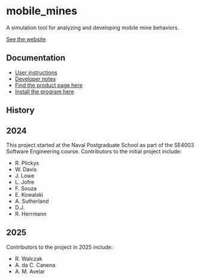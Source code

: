# mobile_mines
A simulation tool for analyzing and developing mobile mine behaviors.

[See the website](https://navalpostgraduateschool.github.io/mobile_mines/)

## Documentation

- [User instructions](https://github.com/navalpostgraduateschool/mobile_mines/blob/main/documentation/user_guide.md)
- [Developer notes](https://github.com/navalpostgraduateschool/mobile_mines/blob/main/documentation/dev_guide.md)
- [Find the product page here](https://navalpostgraduateschool.github.io/mobile_mines/)
- [Install the program here](https://github.com/navalpostgraduateschool/mobile_mines/releases/download/ready/MineSimulatorInstaller.exe)


## History

## 2024
This project started at the Naval Postgraduate School as part of the SE4003 Software Engineering course. 
Contributors to the initial project include:
* R. Plickys
* W. Davis
* J. Lowe
* L. Jofre
* F. Souza
* E. Kowalski
* A. Sutherland
* D.J.
* R. Herrmann

## 2025
Contributors to the project in 2025 include:
* R. Walczak
* A. da C. Canena
* A. M. Avelar
